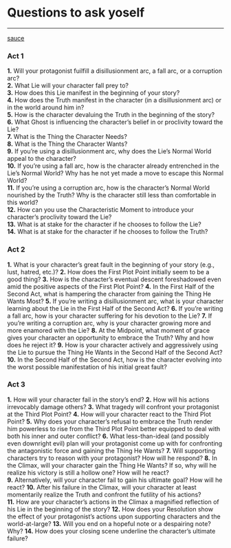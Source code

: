 # Questions to ask yoself
---
[sauce](https://www.helpingwritersbecomeauthors.com/negative-character-arc-1/)

### Act 1

**1.** Will your protagonist fuilfill a disillusionment arc, a fall arc, or a corruption arc?  
**2.** What Lie will your character fall prey to?  
**3.** How does this Lie manifest in the beginning of your story?  
**4.** How does the Truth manifest in the character (in a disillusionment arc) or in the world around him in?  
**5.** How is the character devaluing the Truth in the beginning of the story?  
**6.** What Ghost is influencing the character’s belief in or proclivity toward the Lie?  
**7.** What is the Thing the Character Needs?  
**8.** What is the Thing the Character Wants?  
**9.** If you’re using a disillusionment arc, why does the Lie’s Normal World appeal to the character?  
**10.** If you’re using a fall arc, how is the character already entrenched in the Lie’s Normal World? Why has he not yet made a move to escape this Normal World?  
**11.** If you’re using a corruption arc, how is the character’s Normal World nourished by the Truth? Why is the character still less than comfortable in this world?  
**12.** How can you use the Characteristic Moment to introduce your character’s proclivity toward the Lie?  
**13.** What is at stake for the character if he chooses to follow the Lie?  
**14.** What is at stake for the character if he chooses to follow the Truth?

### Act 2

**1.** What is your character’s great fault in the beginning of your story (e.g., lust, hatred, etc.)?
**2.** How does the First Plot Point initially seem to be a good thing?
**3.** How is the character’s eventual descent foreshadowed even amid the positive aspects of the First Plot Point?
**4.** In the First Half of the Second Act, what is hampering the character from gaining the Thing He Wants Most?
**5.** If you’re writing a disillusionment arc, what is your character learning about the Lie in the First Half of the Second Act?
**6.** If you’re writing a fall arc, how is your character suffering for his devotion to the Lie?
**7.** If you’re writing a corruption arc, why is your character growing more and more enamored with the Lie?
**8.** At the Midpoint, what moment of grace gives your character an opportunity to embrace the Truth? Why and how does he reject it?
**9.** How is your character actively and aggressively using the Lie to pursue the Thing He Wants in the Second Half of the Second Act?
**10.** In the Second Half of the Second Act, how is the character evolving into the worst possible manifestation of his initial great fault?

### Act 3
**1.** How will your character fail in the story’s end?
**2.** How will his actions irrevocably damage others?
**3.** What tragedy will confront your protagonist at the Third Plot Point?
**4.** How will your character react to the Third Plot Point?
**5.** Why does your character’s refusal to embrace the Truth render him powerless to rise from the Third Plot Point better equipped to deal with both his inner and outer conflict?
**6.** What less-than-ideal (and possibly even downright evil) plan will your protagonist come up with for confronting the antagonistic force and gaining the Thing He Wants?
**7.** Will supporting characters try to reason with your protagonist? How will he respond?
**8.** In the Climax, will your character gain the Thing He Wants? If so, why will he realize his victory is still a hollow one? How will he react?
**9.** Alternatively, will your character fail to gain his ultimate goal? How will he react?
**10.** After his failure in the Climax, will your character at least momentarily realize the Truth and confront the futility of his actions?
**11.** How are your character’s actions in the Climax a magnified reflection of his Lie in the beginning of the story?
**12.** How does your Resolution show the effect of your protagonist’s actions upon supporting characters and the world-at-large?
**13.** Will you end on a hopeful note or a despairing note? Why?
**14.** How does your closing scene underline the character’s ultimate failure?